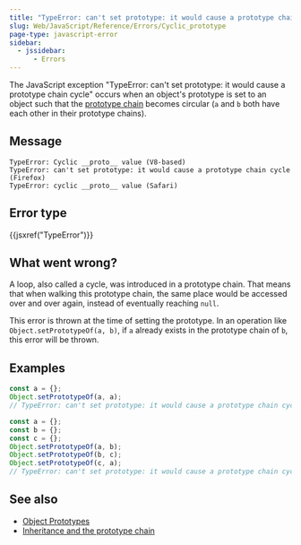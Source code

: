 ```yaml
---
title: "TypeError: can't set prototype: it would cause a prototype chain cycle"
slug: Web/JavaScript/Reference/Errors/Cyclic_prototype
page-type: javascript-error
sidebar:
  - jssidebar:
      - Errors
---
```


The JavaScript exception "TypeError: can't set prototype: it would cause a prototype chain cycle" occurs when an object's prototype is set to an object such that the [prototype chain](/en-US/docs/Learn_web_development/Extensions/Advanced_JavaScript_objects/Object_prototypes#the_prototype_chain) becomes circular (`a` and `b` both have each other in their prototype chains).

## Message

```plain
TypeError: Cyclic __proto__ value (V8-based)
TypeError: can't set prototype: it would cause a prototype chain cycle (Firefox)
TypeError: cyclic __proto__ value (Safari)
```

## Error type

{{jsxref("TypeError")}}

## What went wrong?

A loop, also called a cycle, was introduced in a prototype chain. That means that when walking this prototype chain, the same place would be accessed over and over again, instead of eventually reaching `null`.

This error is thrown at the time of setting the prototype. In an operation like `Object.setPrototypeOf(a, b)`, if `a` already exists in the prototype chain of `b`, this error will be thrown.

## Examples

```js example-bad
const a = {};
Object.setPrototypeOf(a, a);
// TypeError: can't set prototype: it would cause a prototype chain cycle
```

```js example-bad
const a = {};
const b = {};
const c = {};
Object.setPrototypeOf(a, b);
Object.setPrototypeOf(b, c);
Object.setPrototypeOf(c, a);
// TypeError: can't set prototype: it would cause a prototype chain cycle
```

## See also

- [Object Prototypes](/en-US/docs/Learn_web_development/Extensions/Advanced_JavaScript_objects/Object_prototypes)
- [Inheritance and the prototype chain](/en-US/docs/Web/JavaScript/Guide/Inheritance_and_the_prototype_chain)
